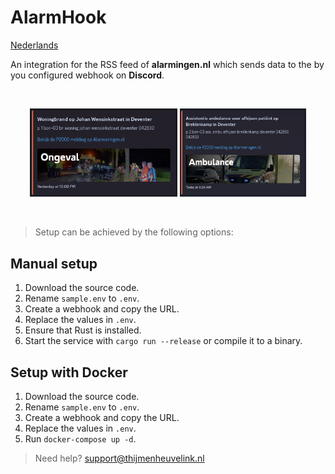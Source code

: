 # AlarmHook

[Nederlands](https://github.com/ThijmenGThN/alarmhook)

An integration for the RSS feed of **alarmingen.nl** which sends data to the by you configured webhook on **Discord**.

<br/><div align="center">
  <img width="46.75%" src="assets/previews/ongeval.png">
  <img width="40%" src="assets/previews/ambulance.png">
</div><br/>

> Setup can be achieved by the following options:

## Manual setup

1. Download the source code.
2. Rename ` sample.env ` to ` .env `.
3. Create a webhook and copy the URL.
4. Replace the values in ` .env `.
5. Ensure that Rust is installed.
6. Start the service with ` cargo run --release ` or compile it to a binary.

## Setup with Docker

1. Download the source code.
2. Rename ` sample.env ` to ` .env `.
3. Create a webhook and copy the URL.
4. Replace the values in ` .env `.
5. Run `docker-compose up -d`.

> Need help? [support@thijmenheuvelink.nl](mailto:support@thijmenheuvelink.nl)
